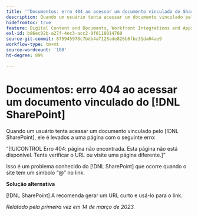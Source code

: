 ```yaml
---
title: '“Documentos: erro 404 ao acessar um documento vinculado do SharePoint”'
description: Quando um usuário tenta acessar um documento vinculado pelo SharePoint, ele é levado a uma página com um erro 404.
hidefromtoc: true
feature: Digital Content and Documents, Workfront Integrations and Apps
exl-id: b86ec92b-a27f-4ec3-acc2-0f0118014760
source-git-commit: 875945978c7bdb4a7128ade826b6fbc31da04ae9
workflow-type: tm+mt
source-wordcount: '108'
ht-degree: 89%

---
```


# Documentos: erro 404 ao acessar um documento vinculado do [!DNL SharePoint]

<!--Requested article. This issue is on the WF and WFP TOCs.-->

Quando um usuário tenta acessar um documento vinculado pelo [!DNL SharePoint], ele é levados a uma página com o seguinte erro:

“[!UICONTROL Erro 404: página não encontrada. Esta página não está disponível. Tente verificar o URL ou visite uma página diferente.]”

Isso é um problema conhecido do [!DNL SharePoint] que ocorre quando o site tem um símbolo “@” no link.

**Solução alternativa**

[!DNL SharePoint] A recomenda gerar um URL curto e usá-lo para o link.

_Relatado pela primeira vez em 14 de março de 2023._
